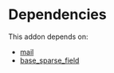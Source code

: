 # Dependencies

This addon depends on:

- [mail](../../../../../oca-ocb-core/odoo-bringout-oca-ocb-mail)
- [base_sparse_field](../../../../../oca-ocb-core/odoo-bringout-oca-ocb-base_sparse_field)
